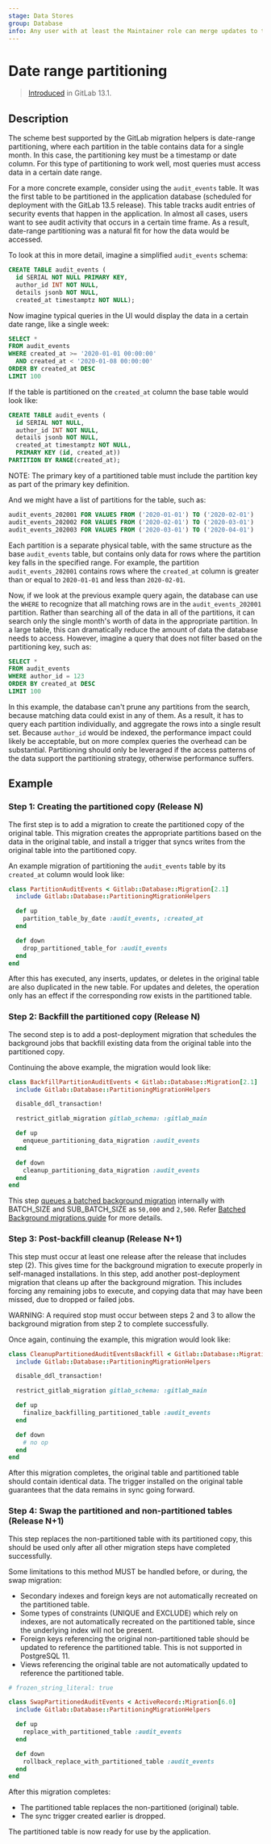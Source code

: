 ```yaml
---
stage: Data Stores
group: Database
info: Any user with at least the Maintainer role can merge updates to this content. For details, see https://docs.gitlab.com/ee/development/development_processes.html#development-guidelines-review.
---
```


# Date range partitioning

> [Introduced](https://gitlab.com/gitlab-org/gitlab/-/merge_requests/32240) in GitLab 13.1.

## Description

The scheme best supported by the GitLab migration helpers is date-range partitioning,
where each partition in the table contains data for a single month. In this case,
the partitioning key must be a timestamp or date column. For this type of
partitioning to work well, most queries must access data in a
certain date range.

For a more concrete example, consider using the `audit_events` table.
It was the first table to be partitioned in the application database
(scheduled for deployment with the GitLab 13.5 release). This
table tracks audit entries of security events that happen in the
application. In almost all cases, users want to see audit activity that
occurs in a certain time frame. As a result, date-range partitioning
was a natural fit for how the data would be accessed.

To look at this in more detail, imagine a simplified `audit_events` schema:

```sql
CREATE TABLE audit_events (
  id SERIAL NOT NULL PRIMARY KEY,
  author_id INT NOT NULL,
  details jsonb NOT NULL,
  created_at timestamptz NOT NULL);
```

Now imagine typical queries in the UI would display the data in a
certain date range, like a single week:

```sql
SELECT *
FROM audit_events
WHERE created_at >= '2020-01-01 00:00:00'
  AND created_at < '2020-01-08 00:00:00'
ORDER BY created_at DESC
LIMIT 100
```

If the table is partitioned on the `created_at` column the base table would
look like:

```sql
CREATE TABLE audit_events (
  id SERIAL NOT NULL,
  author_id INT NOT NULL,
  details jsonb NOT NULL,
  created_at timestamptz NOT NULL,
  PRIMARY KEY (id, created_at))
PARTITION BY RANGE(created_at);
```

NOTE:
The primary key of a partitioned table must include the partition key as
part of the primary key definition.

And we might have a list of partitions for the table, such as:

```sql
audit_events_202001 FOR VALUES FROM ('2020-01-01') TO ('2020-02-01')
audit_events_202002 FOR VALUES FROM ('2020-02-01') TO ('2020-03-01')
audit_events_202003 FOR VALUES FROM ('2020-03-01') TO ('2020-04-01')
```

Each partition is a separate physical table, with the same structure as
the base `audit_events` table, but contains only data for rows where the
partition key falls in the specified range. For example, the partition
`audit_events_202001` contains rows where the `created_at` column is
greater than or equal to `2020-01-01` and less than `2020-02-01`.

Now, if we look at the previous example query again, the database can
use the `WHERE` to recognize that all matching rows are in the
`audit_events_202001` partition. Rather than searching all of the data
in all of the partitions, it can search only the single month's worth
of data in the appropriate partition. In a large table, this can
dramatically reduce the amount of data the database needs to access.
However, imagine a query that does not filter based on the partitioning
key, such as:

```sql
SELECT *
FROM audit_events
WHERE author_id = 123
ORDER BY created_at DESC
LIMIT 100
```

In this example, the database can't prune any partitions from the search,
because matching data could exist in any of them. As a result, it has to
query each partition individually, and aggregate the rows into a single result
set. Because `author_id` would be indexed, the performance impact could
likely be acceptable, but on more complex queries the overhead can be
substantial. Partitioning should only be leveraged if the access patterns
of the data support the partitioning strategy, otherwise performance
suffers.

## Example

### Step 1: Creating the partitioned copy (Release N)

The first step is to add a migration to create the partitioned copy of
the original table. This migration creates the appropriate
partitions based on the data in the original table, and install a
trigger that syncs writes from the original table into the
partitioned copy.

An example migration of partitioning the `audit_events` table by its
`created_at` column would look like:

```ruby
class PartitionAuditEvents < Gitlab::Database::Migration[2.1]
  include Gitlab::Database::PartitioningMigrationHelpers

  def up
    partition_table_by_date :audit_events, :created_at
  end

  def down
    drop_partitioned_table_for :audit_events
  end
end
```

After this has executed, any inserts, updates, or deletes in the
original table are also duplicated in the new table. For updates and
deletes, the operation only has an effect if the corresponding row
exists in the partitioned table.

### Step 2: Backfill the partitioned copy (Release N)

The second step is to add a post-deployment migration that schedules
the background jobs that backfill existing data from the original table
into the partitioned copy.

Continuing the above example, the migration would look like:

```ruby
class BackfillPartitionAuditEvents < Gitlab::Database::Migration[2.1]
  include Gitlab::Database::PartitioningMigrationHelpers

  disable_ddl_transaction!

  restrict_gitlab_migration gitlab_schema: :gitlab_main

  def up
    enqueue_partitioning_data_migration :audit_events
  end

  def down
    cleanup_partitioning_data_migration :audit_events
  end
end
```

This step [queues a batched background migration](../batched_background_migrations.md#enqueue-a-batched-background-migration) internally with BATCH_SIZE and SUB_BATCH_SIZE as `50,000` and `2,500`. Refer [Batched Background migrations guide](../batched_background_migrations.md) for more details.

### Step 3: Post-backfill cleanup (Release N+1)

This step must occur at least one release after the release that
includes step (2). This gives time for the background
migration to execute properly in self-managed installations. In this step,
add another post-deployment migration that cleans up after the
background migration. This includes forcing any remaining jobs to
execute, and copying data that may have been missed, due to dropped or
failed jobs.

WARNING:
A required stop must occur between steps 2 and 3 to allow the background migration from step 2 to complete successfully.

Once again, continuing the example, this migration would look like:

```ruby
class CleanupPartitionedAuditEventsBackfill < Gitlab::Database::Migration[2.1]
  include Gitlab::Database::PartitioningMigrationHelpers

  disable_ddl_transaction!

  restrict_gitlab_migration gitlab_schema: :gitlab_main

  def up
    finalize_backfilling_partitioned_table :audit_events
  end

  def down
    # no op
  end
end
```

After this migration completes, the original table and partitioned
table should contain identical data. The trigger installed on the
original table guarantees that the data remains in sync going forward.

### Step 4: Swap the partitioned and non-partitioned tables (Release N+1)

This step replaces the non-partitioned table with its partitioned copy, this should be used only after all other migration steps have completed successfully.

Some limitations to this method MUST be handled before, or during, the swap migration:

- Secondary indexes and foreign keys are not automatically recreated on the partitioned table.
- Some types of constraints (UNIQUE and EXCLUDE) which rely on indexes, are not automatically recreated
  on the partitioned table, since the underlying index will not be present.
- Foreign keys referencing the original non-partitioned table should be updated to reference the
  partitioned table. This is not supported in PostgreSQL 11.
- Views referencing the original table are not automatically updated to reference the partitioned table.

```ruby
# frozen_string_literal: true

class SwapPartitionedAuditEvents < ActiveRecord::Migration[6.0]
  include Gitlab::Database::PartitioningMigrationHelpers

  def up
    replace_with_partitioned_table :audit_events
  end

  def down
    rollback_replace_with_partitioned_table :audit_events
  end
end
```

After this migration completes:

- The partitioned table replaces the non-partitioned (original) table.
- The sync trigger created earlier is dropped.

The partitioned table is now ready for use by the application.
